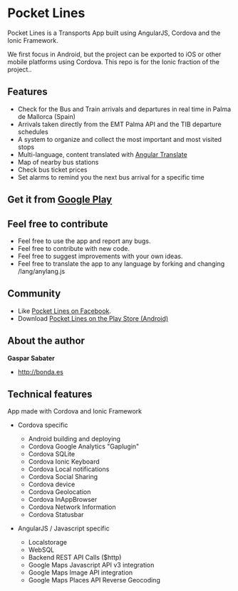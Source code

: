 Pocket Lines
============

Pocket Lines is a Transports App built using AngularJS, Cordova and the Ionic Framework.

We first focus in Android, but the project can be exported to iOS or other mobile platforms using Cordova. This repo is for the Ionic fraction of the project..

## Features
* Check for the Bus and Train arrivals and departures in real time in Palma de Mallorca (Spain)
* Arrivals taken directly from the EMT Palma API and the TIB departure schedules
* A system to organize and collect the most important and most visited stops
* Multi-language, content translated with [Angular Translate](https://github.com/angular-translate/angular-translate)
* Map of nearby bus stations
* Check bus ticket prices
* Set alarms to remind you the next bus arrival for a specific time

## Get it from [Google Play](https://play.google.com/store/apps/details?id=es.bonda.pocketlines)

## Feel free to contribute

* Feel free to use the app and report any bugs.
* Feel free to contribute with new code.
* Feel free to suggest improvements with your own ideas.
* Feel free to translate the app to any language by forking and changing /lang/anylang.js

## Community
* Like [Pocket Lines on Facebook](https://www.facebook.com/PocketLines).
* Download [Pocket Lines on the Play Store (Android)](https://play.google.com/store/apps/details?id=es.bonda.pocketlines)

## About the author

**Gaspar Sabater**
+ <http://bonda.es>

## Technical features

App made with Cordova and Ionic Framework

* Cordova specific
	* Android building and deploying
	* Cordova Google Analytics "Gaplugin"
	* Cordova SQLite
	* Cordova Ionic Keyboard
	* Cordova Local notifications
	* Cordova Social Sharing
	* Cordova device
	* Cordova Geolocation
	* Cordova InAppBrowser
	* Cordova Network Information
	* Cordova Statusbar

* AngularJS / Javascript specific
	* Localstorage
	* WebSQL
	* Backend REST API Calls ($http)
	* Google Maps Javascript API v3 integration
	* Google Maps Image API integration
	* Google Maps Places API Reverse Geocoding
